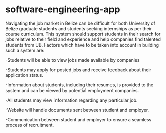 ﻿# software-engineering-app

Navigating the job market in Belize can be difficult for both University of Belize graduate students and students seeking internships as per their course curriculum. This system should support students in their search for jobs relative to their field and experience and help companies find talented students from UB. Factors which have to be taken into account in building such a system are:

-Students will be able to view jobs made available by companies

-Students may apply for posted jobs and receive feedback about their application status.

-Information about students, including their resumes, is provided to the system and can be viewed by potential employment companies.

-All students may view information regarding any particular job.

-Website will handle documents sent between student and employer.

-Communication between student and employer to ensure a seamless process of recruitment.